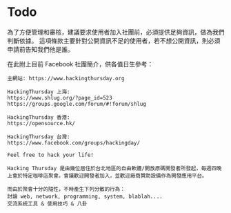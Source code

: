 # Todo

為了方便管理和審核，建議要求使用者加入社團前，必須提供足夠資訊，做為我們判斷依據。
這項條款主要針對公開資訊不足的使用者，若不想公開資訊，則必須申請前告知我們他是誰。

在此附上目前 Facebook 社團簡介，供各值日生參考：

```
主網站: https://www.hackingthursday.org

HackingThursday 上海:
https://www.shlug.org/?page_id=523
https://groups.google.com/forum/#!forum/shlug

HackingThursday 香港:
https://opensource.hk/

HackingThursday 台灣:
https://www.facebook.com/groups/hackingday/

Feel free to hack your life!

Hacking Thursday 是由幾位居住於台北地區的自由軟體/開放原碼開發者所發起，每週四晚上會於特定咖啡店聚會。會議歡迎開發者加入，並歡迎廠商贊助設備作為開發應用平台。

而由於聚會十分的隨性，不時產生下列分散的行為：
討論 web, network, programming, system, blablah....
交流系統工具 & 使用技巧 & 八卦
```